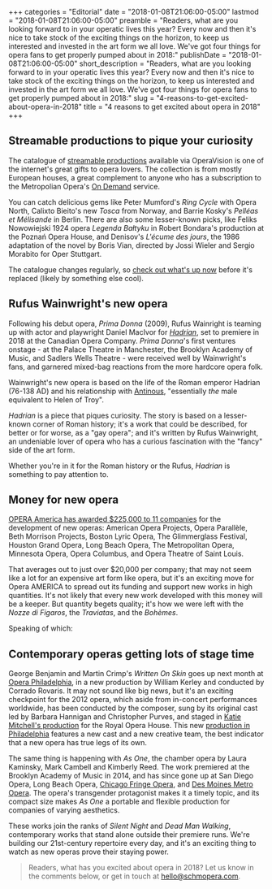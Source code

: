 +++
categories = "Editorial"
date = "2018-01-08T21:06:00-05:00"
lastmod = "2018-01-08T21:06:00-05:00"
preamble = "Readers, what are you looking forward to in your operatic lives this year? Every now and then it's nice to take stock of the exciting things on the horizon, to keep us interested and invested in the art form we all love. We've got four things for opera fans to get properly pumped about in 2018:"
publishDate = "2018-01-08T21:06:00-05:00"
short_description = "Readers, what are you looking forward to in your operatic lives this year? Every now and then it&#039;s nice to take stock of the exciting things on the horizon, to keep us interested and invested in the art form we all love. We&#039;ve got four things for opera fans to get properly pumped about in 2018:"
slug = "4-reasons-to-get-excited-about-opera-in-2018"
title = "4 reasons to get excited about opera in 2018"
+++

## Streamable productions to pique your curiosity

The catalogue of [streamable productions](https://operavision.eu/en/library/operas) available via OperaVision is one of the internet's great gifts to opera lovers. The collection is from mostly European houses, a great complement to anyone who has a subscription to the Metropolian Opera's [On Demand](http://www.metopera.org/Season/On-Demand/) service. 

You can catch delicious gems like Peter Mumford's *Ring Cycle* with Opera North, Calixto Bieito's new *Tosca* from Norway, and Barrie Kosky's *Pelléas et Mélisande* in Berlin. There are also some lesser-known picks, like Feliks Nowowiejski 1924 opera *Legenda Bałtyku* in Robert Bondara's production at the Poznań Opera House, and Denisov's *L'écume des jours*, the 1986 adaptation of the novel by Boris Vian, directed by Jossi Wieler and Sergio Morabito for Oper Stuttgart.

The catalogue changes regularly, so [check out what's up now](https://operavision.eu/en/library/operas) before it's replaced (likely by something else cool).

## Rufus Wainwright's new opera

Following his debut opera, *Prima Donna* (2009), Rufus Wainright is teaming up with actor and playwright Daniel MacIvor for [*Hadrian*](https://www.coc.ca/season-calendar/hadrian), set to premiere in 2018 at the Canadian Opera Company. *Prima Donna*'s first ventures onstage - at the Palace Theatre in Manchester, the Brooklyn Academy of Music, and Sadlers Wells Theatre - were received well by Wainwright's fans, and garnered mixed-bag reactions from the more hardcore opera folk. 

Wainwright's new opera is based on the life of the Roman emperor Hadrian (76-138 AD) and his relationship with [Antinous](http://rufuswainwright.com/opera/hadrian/), "essentially *the* male equivalent to Helen of Troy". 

*Hadrian* is a piece that piques curiosity. The story is based on a lesser-known corner of Roman history; it's a work that could be described, for better or for worse, as a "gay opera"; and it's written by Rufus Wainwright, an undeniable lover of opera who has a curious fascination with the "fancy" side of the art form.

Whether you're in it for the Roman history or the Rufus, *Hadrian* is something to pay attention to.

## Money for new opera

[OPERA America has awarded $225,000 to 11 companies](https://operaamerica.org/content/about/PressRoom/2017/12132017.pdf) for the development of new operas: American Opera Projects, Opera Parallèle, Beth Morrison Projects, Boston Lyric Opera, The Glimmerglass Festival, Houston Grand Opera, Long Beach Opera, The Metropolitan Opera, Minnesota Opera, Opera Columbus, and Opera Theatre of Saint Louis.

That averages out to just over $20,000 per company; that may not seem like a lot for an expensive art form like opera, but it's an exciting move for Opera AMERICA to spread out its funding and support new works in high quantities. It's not likely that every new work developed with this money will be a keeper. But quantity begets quality; it's how we were left with the *Nozze di Figaros*, the *Traviatas*, and the *Bohèmes*.

Speaking of which:

## Contemporary operas getting lots of stage time

George Benjamin and Martin Crimp's *Written On Skin* goes up next month at [Opera Philadelphia](https://www.operaphila.org/whats-on/on-stage-2017-2018/written-on-skin/), in a new production by William Kerley and conducted by Corrado Rovaris. It may not sound like big news, but it's an exciting checkpoint for the 2012 opera, which aside from in-concert performances worldwide, has been conducted by the composer, sung by its original cast led by Barbara Hannigan and Christopher Purves, and staged in [Katie Mitchell's production](/in-review-written-on-skin-at-roh/) for the Royal Opera House. This new [production in Philadelphia](https://www.operaphila.org/whats-on/on-stage-2017-2018/written-on-skin/) features a new cast and a new creative team, the best indicator that a new opera has true legs of its own.

The same thing is happening with *As One*, the chamber opera by Laura Kaminsky, Mark Cambell and Kimberly Reed. The work premiered at the Brooklyn Academy of Music in 2014, and has since gone up at San Diego Opera, Long Beach Opera, [Chicago Fringe Opera](/moving-stories-as-one-at-chicago-fringe-opera/), and [Des Moines Metro Opera](/as-one-they-both-took-risks-that-paid-off/). The opera's transgender protagonist makes it a timely topic, and its compact size makes *As One* a portable and flexible production for companies of varying aesthetics.

These works join the ranks of *Silent Night* and *Dead Man Walking*, contemporary works that stand alone outside their premiere runs. We're building our 21st-century repertoire every day, and it's an exciting thing to watch as new operas prove their staying power.

>Readers, what has you excited about opera in 2018? Let us know in the comments below, or get in touch at [hello@schmopera.com](mailto:hello@schmopera.com).

